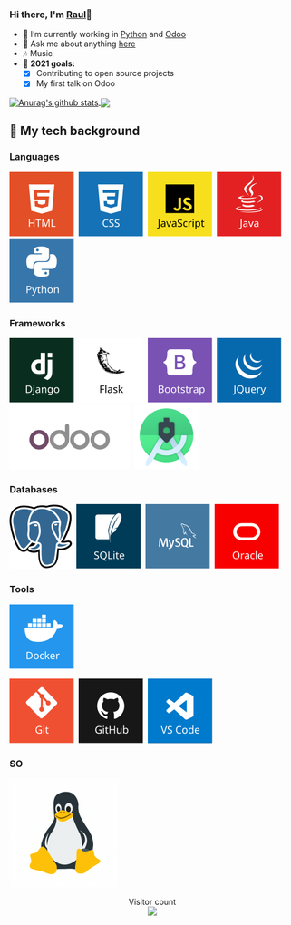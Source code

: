 ### Hi there, I'm [Raul](https://github.com/rauferdeveloper)👋
- 🌱 I’m currently working in [Python](https://www.python.org/) and [Odoo](https://www.odoo.com/)
- 💬 Ask me about anything [here](https://github.com/rauferdeveloper/rauferdeveloper/issues)
- 🎶 Music
- 🏁 **2021 goals:**
  - [x] Contributing to open source projects
  - [x] My first talk on Odoo
<!--
**rauferdeveloper/rauferdeveloper** is a ✨ _special_ ✨ repository because its `README.md` (this file) appears on your GitHub profile.

Here are some ideas to get you started:

- 🔭 I’m currently working on ...
- 🌱 I’m currently learning ...
- 👯 I’m looking to collaborate on ...
- 🤔 I’m looking for help with ...
- 💬 Ask me about ...
- 📫 How to reach me: ...
- 😄 Pronouns: ...
- ⚡ Fun fact: ...
-->
<a href="https://github.com/anuraghazra/github-readme-stats">
    <img align="center" src="https://github-readme-stats.vercel.app/api?username=rauferdeveloper&show_icons=true&include_all_commits=true" alt="Anurag's github stats" />
</a>
<a href="https://github.com/anuraghazra/github-readme-stats">
    <img align="center" src="https://github-readme-stats.vercel.app/api/top-langs/?username=rauferdeveloper&layout=compact" />
</a>

## 🎒 My tech background
### Languages
[![HTML](img/icons_techs/html.svg)](#-my-tech-background)&nbsp;
[![CSS](img/icons_techs/css.svg)](#-my-tech-background)&nbsp;
[![JavaScript](img/icons_techs/javascript.svg)](#-my-tech-background)&nbsp;
[![Java](img/icons_techs/java.svg)](#-my-tech-background)&nbsp;
[![Python](img/icons_techs/python.svg)](#-my-tech-background)&nbsp;
### Frameworks
[![Django](img/icons_techs/django.svg)](#-my-tech-background)&nbsp;
[![Flask](img/icons_techs/flask.svg)](#-my-tech-background)&nbsp;
[![Bootstrap](img/icons_techs/bootstrap.svg)](#-my-tech-background)&nbsp;
[![JQuery](img/icons_techs/jquery.svg)](#-my-tech-background)&nbsp;
[![Odoo](img/icons_techs/odoo_logo.svg)](#-my-tech-background)&nbsp;
[![Android](img/icons_techs/android.svg)](#-my-tech-background)&nbsp;
### Databases
[![PostgreSQL](img/icons_techs/postgresql.svg)](#-my-tech-background)&nbsp;
[![SQLite](img/icons_techs/sqlite.svg)](#-my-tech-background)&nbsp;
[![MySQL](img/icons_techs/mysql.svg)](#-my-tech-background)&nbsp;
[![Oracle](img/icons_techs/oracle.svg)](#-my-tech-background)&nbsp;
### Tools
[![Docker](img/icons_techs/docker.svg)](#-my-tech-background)&nbsp;
<!-- [![Azure](img/icons_techs/azure.svg)](#-my-tech-background)&nbsp; -->
[![Git](img/icons_techs/git.svg)](#-my-tech-background)&nbsp;
[![GitHub](img/icons_techs/github.svg)](#-my-tech-background)&nbsp;
[![Vscode](img/icons_techs/vscode.svg)](#-my-tech-background)&nbsp;
### SO
[![Linux](img/icons_techs/linux.gif)](#-my-tech-background)&nbsp;

<p align="center"> 
  Visitor count<br>
  <img src="https://profile-counter.glitch.me/rauferdeveloper/count.svg" />
</p>
<!-- Frameworks-->
<!-- [![Spring](img/icons_techs/spring.svg)](#-my-tech-background)&nbsp; -->
<!-- db-->
<!-- [![SQLServer](img/icons_techs/sqlserver.svg)](#-my-tech-background)&nbsp; -->
<!-- tools-->
<!-- [![Maven](img/icons_techs/maven.svg)](#-my-tech-background)&nbsp; -->
<!--[![Eclipse](img/icons_techs/eclipse.svg)](#-my-tech-background)-->
<!--[![Linux](img/icons_techs/linux.svg)](#-my-tech-background)-->
<!--[![Bash](img/icons_techs/bash.svg)](#-my-tech-background)-->